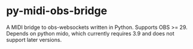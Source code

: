 # py-midi-obs-bridge

A MIDI bridge to obs-websockets written in Python. Supports OBS >= 29.
Depends on python mido, which currently requires 3.9 and does not support later versions.
